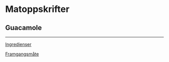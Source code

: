 # Matoppskrifter

## Guacamole
---
[Ingredienser](ingredienser.txt)

[Framgangsmåte](framgangsmaate.txt)
